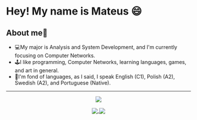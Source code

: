 # Hey! My name is Mateus 😄
## About me👾 
- 💻My major is Analysis and System Development, and I'm currently focusing on Computer Networks.
- 🕹️I like programming, Computer Networks, learning languages, games, and art in general.
- 📖I'm fond of languages, as I said, I speak English (C1), Polish (A2), Swedish (A2), and Portuguese (Native).
---
<p align="center">
<img src="https://user-images.githubusercontent.com/112340716/215418714-344753d4-df82-4946-8d9d-b9d7ad15ac45.gif"
</p>

<div align="center">
<a href="https://github.com/SmaithorZ/MattyLanguages">
  <img align="center" src="https://github-readme-stats.vercel.app/api/pin/?username=SmaithorZ&theme=dracula&repo=MattyLanguages" />
</a>
<a href="https://github.com/SmaithorZ/Login_Registration">
  <img align="center" src="https://github-readme-stats.vercel.app/api/pin/?username=SmaithorZ&theme=dracula&repo=Login_Registration" />
</a>
</div>
